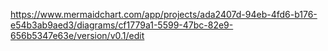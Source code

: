 https://www.mermaidchart.com/app/projects/ada2407d-94eb-4fd6-b176-e54b3ab9aed3/diagrams/cf1779a1-5599-47bc-82e9-656b5347e63e/version/v0.1/edit
